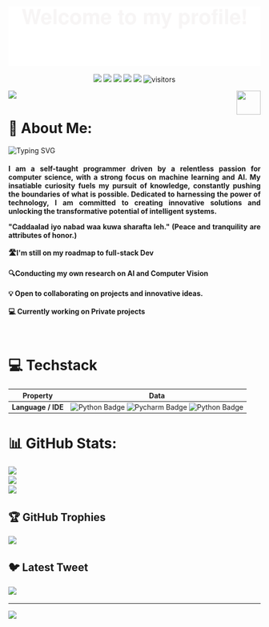 ![](assets/Bottom_up.svg)

<!--   my-icons -->
<p align="center">
    <a href="https://github.com/BEPb/BEPb"><img src="https://img.shields.io/badge/status-updating-brightgreen.svg"></a>
    <a href="https://github.com/python/cpython"><img src="https://img.shields.io/badge/Python-3.10-FF1493.svg"></a>
    <a href="https://github.com/BEPb/BEPb/graphs/contributors"><img src="https://img.shields.io/github/contributors/BEPb/BEPb?color=blue"></a>
    <a href="https://github.com/BEPb/BEPb/stargazers"><img src="https://img.shields.io/github/stars/BEPb/BEPb.svg?logo=github"></a>
    <a href="https://github.com/BEPb/BEPb/network/members"><img src="https://img.shields.io/github/forks/BEPb/BEPb.svg?color=blue&logo=github"></a>
    <img src="https://visitor-badge.laobi.icu/badge?page_id=BEPb.BEPb" alt="visitors"/>   
</p>

<!--   my-header-img -->
![](./src/header_.png)
<a href="https://www.python.org/"><img src="https://upload.wikimedia.org/wikipedia/commons/c/c3/Python-logo-notext.svg" align="right" height="48" width="48" ></a>


# 💫 About Me:
![Typing SVG](https://readme-typing-svg.demolab.com/?lines=Welcome+to+my+nerdy+brain+cell!;My+name+is+Shermack!;You+can+call+me+salat+^_^;)


<h4 align="justify"> I am a self-taught programmer driven by a relentless passion for computer science, with a strong focus on machine learning and AI. My insatiable curiosity fuels my pursuit of knowledge, constantly pushing the boundaries of what is possible. Dedicated to harnessing the power of technology, I am committed to creating innovative solutions and unlocking the transformative potential of intelligent systems.
   
   
   
   "Caddaalad iyo nabad waa kuwa sharafta leh." (Peace and tranquility are attributes of honor.)<br><br>    🛣️I'm still on my roadmap to full-stack Dev<br><br>       🔍Conducting my own research on AI and Computer Vision<br><br>💡 Open to collaborating on projects and innovative ideas.<br><br>💻 Currently working on Private projects<br><br><br>
# 💻 Techstack
<!--   my-skils -->

| Property                                        | Data                                                                                                                                                                                                                                                                                                                                                                                                                                                                                                                                                                                                                                                                                                                                                                                                                                                                                                                                                                                                                                                                                                                                                                                                                                                                                                                                                                                                                                                                                                                                                                                                                                                                                                                                                                                                            |
|-------------------------------------------------|-----------------------------------------------------------------------------------------------------------------------------------------------------------------------------------------------------------------------------------------------------------------------------------------------------------------------------------------------------------------------------------------------------------------------------------------------------------------------------------------------------------------------------------------------------------------------------------------------------------------------------------------------------------------------------------------------------------------------------------------------------------------------------------------------------------------------------------------------------------------------------------------------------------------------------------------------------------------------------------------------------------------------------------------------------------------------------------------------------------------------------------------------------------------------------------------------------------------------------------------------------------------------------------------------------------------------------------------------------------------------------------------------------------------------------------------------------------------------------------------------------------------------------------------------------------------------------------------------------------------------------------------------------------------------------------------------------------------------------------------------------------------------------------------------------------------|
| **Language / IDE**                              | ![Python Badge](https://img.shields.io/badge/-Python-3776AB?style=flat&logo=Python&logoColor=white) ![Pycharm Badge](https://img.shields.io/badge/-Pycharm-3776AB?style=flat&logo=Pycharm&logoColor=white) ![Python Badge](https://img.shields.io/badge/-Django-3776AB?style=flat&logo=Django&logoColor=white)   


# 📊 GitHub Stats:
![](https://github-readme-stats.vercel.app/api?username=shermack&theme=dark&hide_border=true&include_all_commits=true&count_private=false)<br/>
![](https://github-readme-streak-stats.herokuapp.com/?user=shermack&theme=dark&hide_border=true)<br/>
![](https://github-readme-stats.vercel.app/api/top-langs/?username=shermack&theme=dark&hide_border=true&include_all_commits=true&count_private=false&layout=compact)

## 🏆 GitHub Trophies
![](https://github-profile-trophy.vercel.app/?username=shermack&theme=radical&no-frame=false&no-bg=true&margin-w=4)

## 🐦 Latest Tweet
[![](https://gtce.itsvg.in/api?username=@ShermackS88770)](https://github.com/VishwaGauravIn/github-twitter-card-embed)

---
[![](https://visitcount.itsvg.in/api?id=shermack&label=Profile%20Views&color=6&icon=0&pretty=false)](https://visitcount.itsvg.in)

<!-- Proudly created with GPRM ( https://gprm.itsvg.in ) -->
